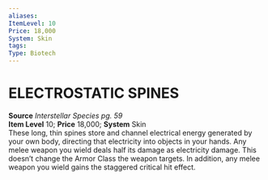 ```yaml
---
aliases: 
ItemLevel: 10
Price: 18,000
System: Skin
tags: 
Type: Biotech
---
```

# ELECTROSTATIC SPINES
**Source** _Interstellar Species pg. 59_  
**Item Level** 10; **Price** 18,000; **System** Skin  
These long, thin spines store and channel electrical energy generated by your own body, directing that electricity into objects in your hands. Any melee weapon you wield deals half its damage as electricity damage. This doesn’t change the Armor Class the weapon targets. In addition, any melee weapon you wield gains the staggered critical hit effect.